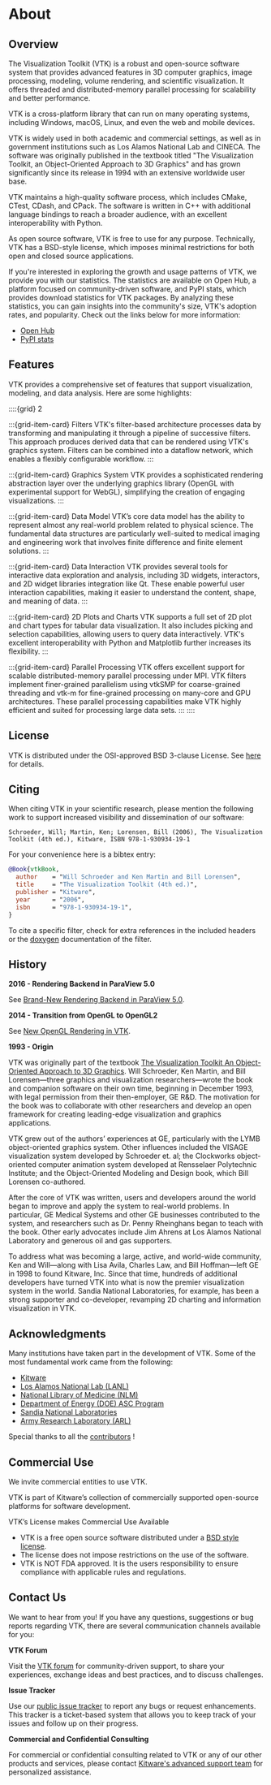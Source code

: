 # About

## Overview

The Visualization Toolkit (VTK) is a robust and open-source software system
that provides advanced features in 3D computer graphics, image processing,
modeling, volume rendering, and scientific visualization. It offers threaded
and distributed-memory parallel processing for scalability and better
performance.

VTK is a cross-platform library that can run on many operating systems,
including Windows, macOS, Linux, and even the web and mobile devices.

VTK is widely used in both academic and commercial settings, as well as in
government institutions such as Los Alamos National Lab and CINECA. The
software was originally published in the textbook titled "The Visualization
Toolkit, an Object-Oriented Approach to 3D Graphics" and has grown
significantly since its release in 1994 with an extensive worldwide user base.

VTK maintains a high-quality software process, which includes CMake, CTest,
CDash, and CPack. The software is written in C++ with additional language
bindings to reach a broader audience, with an excellent interoperability with
Python.

As open source software, VTK is free to use for any purpose. Technically, VTK
has a BSD-style license, which imposes minimal restrictions for both open and
closed source applications.

If you're interested in exploring the growth and usage patterns of VTK, we
provide you with our statistics. The statistics are available on Open Hub, a
platform focused on community-driven software, and PyPI stats, which provides
download statistics for VTK packages. By analyzing these statistics, you can
gain insights into the community's size, VTK's adoption rates, and popularity.
Check out the links below for more information:
* [Open Hub](https://www.openhub.net/p/vtk)
* [PyPI stats](https://pypistats.org/packages/vtk)


## Features

VTK provides a comprehensive set of features that support visualization,
modeling, and data analysis. Here are some highlights:

::::{grid} 2

:::{grid-item-card} Filters
VTK's filter-based architecture processes data by transforming and manipulating
it through a pipeline of successive filters. This approach produces derived
data that can be rendered using VTK's graphics system. Filters can be combined
into a dataflow network, which enables a flexibly configurable workflow.
:::

:::{grid-item-card} Graphics System
VTK provides a sophisticated rendering abstraction layer over the underlying
graphics library (OpenGL with experimental support for WebGL), simplifying the
creation of engaging visualizations.
:::

:::{grid-item-card} Data Model
VTK’s core data model has the ability to represent almost any
real-world problem related to physical science. The fundamental data structures
are particularly well-suited to medical imaging and engineering work that
involves finite difference and finite element solutions.
:::

:::{grid-item-card} Data Interaction
VTK provides several tools for interactive data exploration and analysis,
including 3D widgets, interactors, and 2D widget libraries integration like Qt.
These enable powerful user interaction capabilities, making it easier to
understand the content, shape, and meaning of data.
:::

:::{grid-item-card} 2D Plots and Charts
VTK supports a full set of 2D plot and chart types for tabular data
visualization. It also includes picking and selection capabilities, allowing
users to query data interactively. VTK's excellent interoperability with Python
and Matplotlib further increases its flexibility.
:::

:::{grid-item-card} Parallel Processing
VTK offers excellent support for scalable distributed-memory parallel
processing under MPI. VTK filters implement finer-grained parallelism using
vtkSMP for coarse-grained threading and vtk-m for fine-grained processing on
many-core and GPU architectures. These parallel processing capabilities make
VTK highly efficient and suited for processing large data sets.
:::
::::

## License

VTK is distributed under the OSI-approved BSD 3-clause License. See
[here](https://gitlab.kitware.com/vtk/vtk/-/blob/master/Copyright.txt) for
details.

## Citing

When citing VTK in your scientific research, please mention the following work to support increased visibility and dissemination of our software:

    Schroeder, Will; Martin, Ken; Lorensen, Bill (2006), The Visualization Toolkit (4th ed.), Kitware, ISBN 978-1-930934-19-1

For your convenience here is a bibtex entry:
```bibtex
@Book{vtkBook,
  author    = "Will Schroeder and Ken Martin and Bill Lorensen",
  title     = "The Visualization Toolkit (4th ed.)",
  publisher = "Kitware",
  year      = "2006",
  isbn      = "978-1-930934-19-1",
}
```

To cite a specific filter, check for extra references in the included headers or the [doxygen](https://vtk.org/doc/nightly/html) documentation of the filter.


## History

**2016 - Rendering Backend in ParaView 5.0**

See [Brand-New Rendering Backend in ParaView 5.0](https://www.kitware.com/kitware-unleashes-brand-new-rendering-backend-in-paraview-5-0/).

**2014 - Transition from OpenGL to OpenGL2**

See [New OpenGL Rendering in VTK](https://www.kitware.com/new-opengl-rendering-in-vtk).


**1993 - Origin**

VTK was originally part of the textbook [The Visualization Toolkit An
Object-Oriented Approach to 3D
Graphics](https://vtk.org/documentation/#textbook). Will Schroeder, Ken Martin,
and Bill Lorensen—three graphics and visualization researchers—wrote the book
and companion software on their own time, beginning in December 1993, with
legal permission from their then-employer, GE R&D. The motivation for the book
was to collaborate with other researchers and develop an open framework for
creating leading-edge visualization and graphics applications.

VTK grew out of the authors’ experiences at GE, particularly with the LYMB
object-oriented graphics system. Other influences included the VISAGE
visualization system developed by Schroeder et. al; the Clockworks
object-oriented computer animation system developed at Rensselaer Polytechnic
Institute; and the Object-Oriented Modeling and Design book, which Bill
Lorensen co-authored.

After the core of VTK was written, users and developers around the world began
to improve and apply the system to real-world problems. In particular, GE
Medical Systems and other GE businesses contributed to the system, and
researchers such as Dr. Penny Rheinghans began to teach with the book. Other
early advocates include Jim Ahrens at Los Alamos National Laboratory and
generous oil and gas supporters.

To address what was becoming a large, active, and world-wide community, Ken and
Will—along with Lisa Avila, Charles Law, and Bill Hoffman—left GE in 1998 to
found Kitware, Inc. Since that time, hundreds of additional developers have
turned VTK into what is now the premier visualization system in the world.
Sandia National Laboratories, for example, has been a strong supporter and
co-developer, revamping 2D charting and information visualization in VTK.


## Acknowledgments

Many institutions have taken part in the development of VTK. Some of the most fundamental work came from the following:
- [Kitware](https://www.kitware.com)
- [Los Alamos National Lab (LANL)](http://www.lanl.gov)
- [National Library of Medicine (NLM)](http://www.nlm.nih.gov)
- [Department of Energy (DOE) ASC Program](http://www.cio.energy.gov/high-performance-computing.htm)
- [Sandia National Laboratories](http://www.sandia.gov)
- [Army Research Laboratory (ARL)](http://www.arl.army.mil/www/default.htm)

Special thanks to all the [contributors](https://github.com/Kitware/VTK/graphs/contributors) !

## Commercial Use

We invite commercial entities to use VTK.

VTK is part of Kitware’s collection of commercially supported open-source platforms for software development.

VTK’s License makes Commercial Use Available
* VTK is a free open source software distributed under a [BSD style license](#license).
* The license does not impose restrictions on the use of the software.
* VTK is NOT FDA approved. It is the users responsibility to ensure compliance with applicable rules and regulations.

## Contact Us

We want to hear from you! If you have any questions, suggestions or bug reports
regarding VTK, there are several communication channels available for you:

**VTK Forum**

Visit the [VTK forum](https://discourse.vtk.org) for community-driven support,
to share your experiences, exchange ideas and best practices, and to discuss
challenges.

**Issue Tracker**

Use our [public issue tracker](https://gitlab.kitware.com/vtk/vtk/-/issues) to
report any bugs or request enhancements. This tracker is a ticket-based system
that allows you to keep track of your issues and follow up on their progress.

**Commercial and Confidential Consulting**

For commercial or confidential consulting related to VTK or any of our other
products and services, please contact
[Kitware's advanced support team](https://www.kitware.com/contact/advanced-support/)
for personalized assistance.
